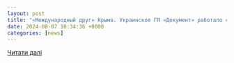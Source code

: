 ```yaml
---
layout: post
title: "«Международный друг» Крыма. Украинское ГП «Документ» работало с юристами из Германии, связанными с Россией"
date: 2024-08-07 10:34:36 +0000
categories: [news]
---
```


[Читати далі](https://www.ukr.net/ru/news/details/society/106082728.html)
